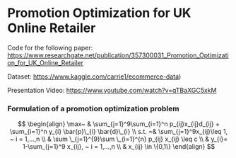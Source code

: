 # Promotion Optimization for UK Online Retailer

Code for the following paper:
https://www.researchgate.net/publication/357300031_Promotion_Optimization_for_UK_Online_Retailer

Dataset:
https://www.kaggle.com/carrie1/ecommerce-data)

Presentation Video:
https://www.youtube.com/watch?v=qTBaXGC5xkM

### Formulation of a promotion optimization problem

$$
\begin{align}
\max~ & \sum_{j=1}^9\sum_{i=1}^n p_{ij}x_{ij}d_{ij} + \sum_{i=1}^n y_{i} \bar{p}\_{i} \bar{d}\_{i} \\
s.t. ~& \sum_{j=1}^9x_{ij}\leq 1, ~ i = 1,...,n \\
& \sum \_{j=1}^{9}\sum \_{i=1}^{n} p_{ij} x_{ij} \leq c \\
& y_{i}= 1-\sum_{j=1}^9 x_{ij}, ~ i = 1,...,n \\
& x_{ij} \in \{0,1\}
\end{align}
$$

